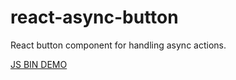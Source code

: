 # react-async-button
React button component for handling async actions.

[JS BIN DEMO](https://jsbin.com/hugigok/18/edit?js,output)
